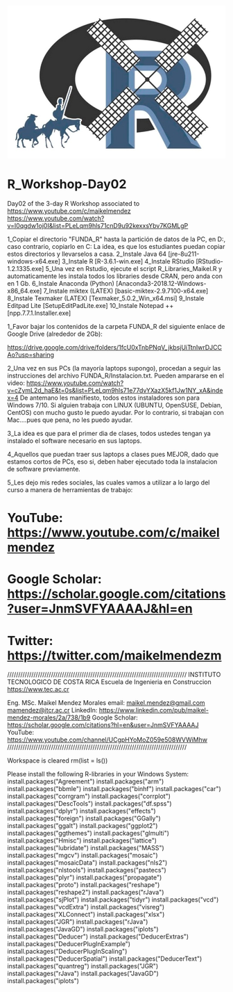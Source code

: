 ![alt test](/R.jpg)

# R_Workshop-Day02
Day02 of the 3-day R Workshop associated to https://www.youtube.com/c/maikelmendez
https://www.youtube.com/watch?v=I0qgdw1oj0I&list=PLeLqm9hls71cnD9u92kexxsYbv7KGMLgP

1_Copiar el directorio "FUNDA_R" hasta la partición de datos de la PC, en D:, caso contrario, copiarlo en C:
La idea, es que los estudiantes puedan copiar estos directorios y llevarselos a casa.
2_Instale Java 64 [jre-8u211-windows-x64.exe]
3_Instale R [R-3.6.1-win.exe]
4_Instale RStudio [RStudio-1.2.1335.exe]
5_Una vez en Rstudio, ejecute el script R_Libraries_Maikel.R y automaticamente les instala todos los libraries desde CRAN, pero anda con en 1 Gb.
6_Instale Anaconda (Python) [Anaconda3-2018.12-Windows-x86_64.exe]
7_Instale miktex   (LATEX) [basic-miktex-2.9.7100-x64.exe]
8_Instale Texmaker (LATEX) [Texmaker_5.0.2_Win_x64.msi]
9_Instale Editpad Lite [SetupEditPadLite.exe]
10_Instale Notepad ++ [npp.7.7.1.Installer.exe]

1_Favor bajar los contenidos de la carpeta FUNDA_R del siguiente enlace de Google Drive (alrededor de 2Gb):

https://drive.google.com/drive/folders/1fcU0xTnbPNqV_jkbsjUiTtnIwrDJCCAo?usp=sharing

2_Una vez en sus PCs (la mayoría laptops supongo), procedan a seguir las instrucciones del archivo FUNDA_R/Instalacion.txt. Pueden ampararse en el video: https://www.youtube.com/watch?v=cZymL2d_haE&t=0s&list=PLeLqm9hls71e77dvYXazX5kf1Jw1NY_xA&index=4
De antemano les manifiesto, todos estos instaladores son para Windows 7/10. Si alguien trabaja con LINUX (UBUNTU, OpenSUSE, Debian, CentOS) con mucho gusto le puedo ayudar. Por lo contrario, si trabajan con Mac....pues que pena, no les puedo ayudar.

3_La idea es que para el primer dia de clases, todos ustedes tengan ya instalado el software necesario en sus laptops.

4_Aquellos que puedan traer sus laptops a clases pues MEJOR, dado que estamos cortos de PCs, eso si, deben haber ejecutado toda la instalacion de software previamente.

5_Les dejo mis redes sociales, las cuales vamos a utilizar a lo largo del curso a manera de herramientas de trabajo:

# YouTube: https://www.youtube.com/c/maikelmendez
# Google Scholar: https://scholar.google.com/citations?user=JnmSVFYAAAAJ&hl=en
# Twitter: https://twitter.com/maikelmendezm

 //////////////////////////////////////////////////////////////////////////////////
 INSTITUTO TECNOLOGICO DE COSTA RICA
 Escuela de Ingenieria en Construccion
 https://www.tec.ac.cr

 Eng. MSc. Maikel Mendez Morales
 email: maikel.mendez@gmail.com mamendez@itcr.ac.cr
 LinkedIn: https://www.linkedin.com/pub/maikel-mendez-morales/2a/738/1b9
 Google Scholar: https://scholar.google.com/citations?hl=en&user=JnmSVFYAAAAJ
 YouTube: https://www.youtube.com/channel/UCgpHYoMoZ059e508WVWiMhw
 //////////////////////////////////////////////////////////////////////////////////

 Workspace is cleared
rm(list = ls())

 Please install the following R-libraries in your Windows System:
install.packages("Agreement")
install.packages("arm")
install.packages("bbmle")
install.packages("binhf")
install.packages("car")
install.packages("corrgram")
install.packages("corrplot")
install.packages("DescTools")
install.packages("df.spss")
install.packages("dplyr")
install.packages("effects")
install.packages("foreign")
install.packages("GGally")
install.packages("ggalt")
install.packages("ggplot2")
install.packages("ggthemes")
install.packages("glmulti")
install.packages("Hmisc")
install.packages("lattice")
install.packages("lubridate")
install.packages("MASS")
install.packages("mgcv")
install.packages("mosaic")
install.packages("mosaicData")
install.packages("nls2")
install.packages("nlstools")
install.packages("pastecs")
install.packages("plyr")
install.packages("propagate")
install.packages("proto")
install.packages("reshape")
install.packages("reshape2")
install.packages("rJava")
install.packages("sjPlot")
install.packages("tidyr")
install.packages("vcd")
install.packages("vcdExtra")
install.packages("visreg")
install.packages("XLConnect")
install.packages("xlsx")
install.packages("JGR")
install.packages("rJava")
install.packages("JavaGD")
install.packages("iplots")
install.packages("Deducer")
install.packages("DeducerExtras")
install.packages("DeducerPlugInExample")
install.packages("DeducerPlugInScaling")
install.packages("DeducerSpatial")
install.packages("DeducerText")
install.packages("quantreg")
install.packages("JGR")
install.packages("rJava")
install.packages("JavaGD")
install.packages("iplots")

